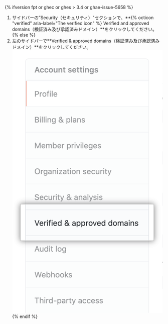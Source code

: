 {% ifversion fpt or ghec or ghes > 3.4 or ghae-issue-5658 %}
1. サイドバーの”Security（セキュリティ）"セクションで、**{% octicon "verified" aria-label="The verified icon" %} Verified and approved domains（検証済み及び承認済みドメイン）**をクリックしてください。
{% else %}
1. 左のサイドバーで**Verified & approved domains（検証済み及び承認済みドメイン）**をクリックしてください。 !["検証済み及び承認済みドメイン"タブ](/assets/images/help/organizations/verified-domains-button.png)
{% endif %}
